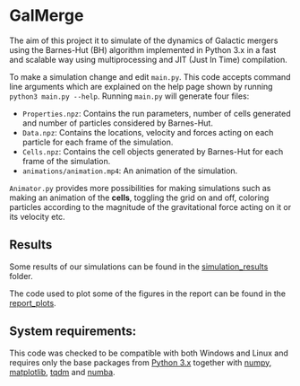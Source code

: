 # GalMerge
The aim of this project it to simulate of the dynamics of Galactic mergers using the Barnes-Hut (BH) algorithm implemented in Python 3.x in a fast and scalable way using multiprocessing and JIT (Just In Time) compilation.

To make a simulation change and edit `main.py`. This code accepts command line arguments which are explained on the help page shown by running `python3 main.py --help`. Running `main.py` will generate four files:
- `Properties.npz`: Contains the run parameters, number of cells generated and number of particles considered by Barnes-Hut.
- `Data.npz`: Contains the locations, velocity and forces acting on each particle for each frame of the simulation.
- `Cells.npz`: Contains the cell objects generated by Barnes-Hut for each frame of the simulation.
- `animations/animation.mp4`: An animation of the simulation.

`Animator.py` provides more possibilities for making simulations such as making an animation of the **cells**, toggling the grid on and off, coloring particles according to the magnitude of the gravitational force acting on it or its velocity etc.

## Results
Some results of our simulations can be found in the [simulation_results](https://github.com/dennmartko/GalMerge/tree/master/simulation_results) folder.

The code used to plot some of the figures in the report can be found in the [report_plots](https://github.com/dennmartko/GalMerge/tree/master/report_plots).

## System requirements:
This code was checked to be compatible with both Windows and Linux and requires only the base packages from [Python 3.x](https://docs.python.org/3.8/) together with [numpy](https://numpy.org/), [matplotlib](https://matplotlib.org/), [tqdm](https://tqdm.github.io/) and [numba](https://numba.pydata.org/).
